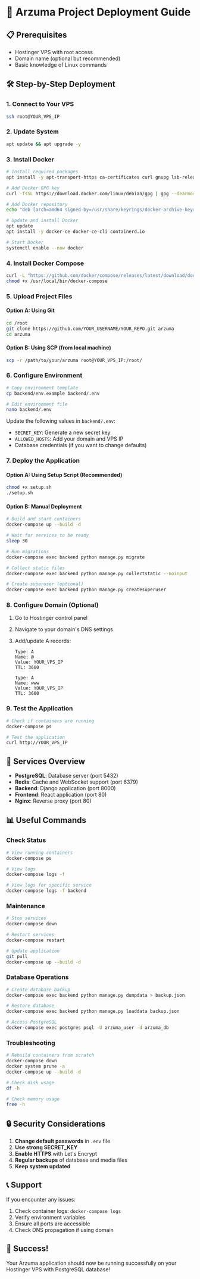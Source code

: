 # 🚀 Arzuma Project Deployment Guide

## 📋 Prerequisites

- Hostinger VPS with root access
- Domain name (optional but recommended)
- Basic knowledge of Linux commands

## 🛠️ Step-by-Step Deployment

### 1. Connect to Your VPS

```bash
ssh root@YOUR_VPS_IP
```

### 2. Update System

```bash
apt update && apt upgrade -y
```

### 3. Install Docker

```bash
# Install required packages
apt install -y apt-transport-https ca-certificates curl gnupg lsb-release

# Add Docker GPG key
curl -fsSL https://download.docker.com/linux/debian/gpg | gpg --dearmor -o /usr/share/keyrings/docker-archive-keyring.gpg

# Add Docker repository
echo "deb [arch=amd64 signed-by=/usr/share/keyrings/docker-archive-keyring.gpg] https://download.docker.com/linux/debian $(lsb_release -cs) stable" | tee /etc/apt/sources.list.d/docker.list > /dev/null

# Update and install Docker
apt update
apt install -y docker-ce docker-ce-cli containerd.io

# Start Docker
systemctl enable --now docker
```

### 4. Install Docker Compose

```bash
curl -L "https://github.com/docker/compose/releases/latest/download/docker-compose-$(uname -s)-$(uname -m)" -o /usr/local/bin/docker-compose
chmod +x /usr/local/bin/docker-compose
```

### 5. Upload Project Files

#### Option A: Using Git

```bash
cd /root
git clone https://github.com/YOUR_USERNAME/YOUR_REPO.git arzuma
cd arzuma
```

#### Option B: Using SCP (from local machine)

```bash
scp -r /path/to/your/arzuma root@YOUR_VPS_IP:/root/
```

### 6. Configure Environment

```bash
# Copy environment template
cp backend/env.example backend/.env

# Edit environment file
nano backend/.env
```

Update the following values in `backend/.env`:

- `SECRET_KEY`: Generate a new secret key
- `ALLOWED_HOSTS`: Add your domain and VPS IP
- Database credentials (if you want to change defaults)

### 7. Deploy the Application

#### Option A: Using Setup Script (Recommended)

```bash
chmod +x setup.sh
./setup.sh
```

#### Option B: Manual Deployment

```bash
# Build and start containers
docker-compose up --build -d

# Wait for services to be ready
sleep 30

# Run migrations
docker-compose exec backend python manage.py migrate

# Collect static files
docker-compose exec backend python manage.py collectstatic --noinput

# Create superuser (optional)
docker-compose exec backend python manage.py createsuperuser
```

### 8. Configure Domain (Optional)

1. Go to Hostinger control panel
2. Navigate to your domain's DNS settings
3. Add/update A records:

   ```
   Type: A
   Name: @
   Value: YOUR_VPS_IP
   TTL: 3600

   Type: A
   Name: www
   Value: YOUR_VPS_IP
   TTL: 3600
   ```

### 9. Test the Application

```bash
# Check if containers are running
docker-compose ps

# Test the application
curl http://YOUR_VPS_IP
```

## 🔧 Services Overview

- **PostgreSQL**: Database server (port 5432)
- **Redis**: Cache and WebSocket support (port 6379)
- **Backend**: Django application (port 8000)
- **Frontend**: React application (port 80)
- **Nginx**: Reverse proxy (port 80)

## 📊 Useful Commands

### Check Status

```bash
# View running containers
docker-compose ps

# View logs
docker-compose logs -f

# View logs for specific service
docker-compose logs -f backend
```

### Maintenance

```bash
# Stop services
docker-compose down

# Restart services
docker-compose restart

# Update application
git pull
docker-compose up --build -d
```

### Database Operations

```bash
# Create database backup
docker-compose exec backend python manage.py dumpdata > backup.json

# Restore database
docker-compose exec backend python manage.py loaddata backup.json

# Access PostgreSQL
docker-compose exec postgres psql -U arzuma_user -d arzuma_db
```

### Troubleshooting

```bash
# Rebuild containers from scratch
docker-compose down
docker system prune -a
docker-compose up --build -d

# Check disk usage
df -h

# Check memory usage
free -h
```

## 🔒 Security Considerations

1. **Change default passwords** in `.env` file
2. **Use strong SECRET_KEY**
3. **Enable HTTPS** with Let's Encrypt
4. **Regular backups** of database and media files
5. **Keep system updated**

## 📞 Support

If you encounter any issues:

1. Check container logs: `docker-compose logs`
2. Verify environment variables
3. Ensure all ports are accessible
4. Check DNS propagation if using domain

## 🎉 Success!

Your Arzuma application should now be running successfully on your Hostinger VPS with PostgreSQL database!
